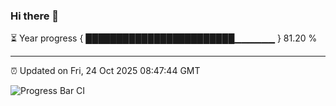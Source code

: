 ### Hi there 👋

⏳ Year progress { ████████████████████████▁▁▁▁▁▁ } 81.20 %

---

⏰ Updated on Fri, 24 Oct 2025 08:47:44 GMT

![Progress Bar CI](https://github.com/IshwaranRudhara/GIT-ACTION/workflows/Progress%20Bar%20CI/badge.svg)
